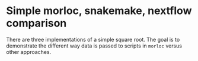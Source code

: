 # Simple morloc, snakemake, nextflow comparison

There are three implementations of a simple square root. The goal is to
demonstrate the different way data is passed to scripts in `morloc` versus other
approaches.
